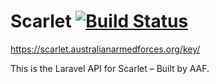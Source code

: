 # Scarlet [![Build Status](https://travis-ci.org/sifex/scarlet.australianarmedforces.org.svg?branch=locomotive)](https://travis-ci.org/sifex/scarlet.australianarmedforces.org)
https://scarlet.australianarmedforces.org/key/

This is the Laravel API for Scarlet – Built by AAF.
